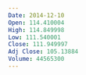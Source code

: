 ```yaml
---
Date: 2014-12-10
Open: 114.410004
High: 114.849998
Low: 111.540001
Close: 111.949997
Adj Close: 105.13884
Volume: 44565300
---
```

